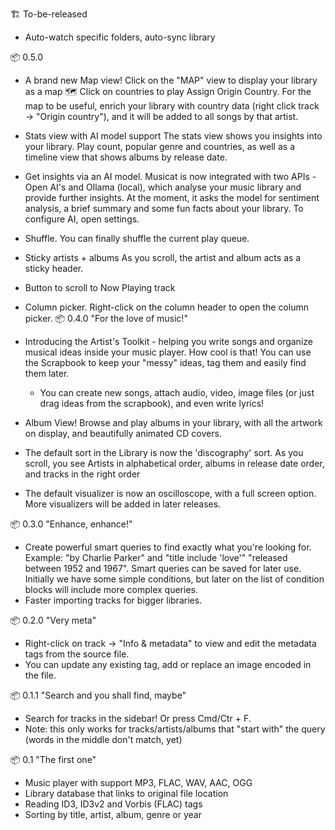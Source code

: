 🏗️ To-be-released
- Auto-watch specific folders, auto-sync library

📦 0.5.0

- A brand new Map view! Click on the "MAP" view to display your library as a map 🗺 Click on countries to play
Assign Origin Country. For the map to be useful, enrich your library with country data (right click track → "Origin country"), and it will be added to all songs by that artist.
- Stats view with AI model support The stats view shows you insights into your library. Play count, popular genre and countries, as well as a timeline view that shows albums by release date. 
- Get insights via an AI model. Musicat is now integrated with two APIs - Open AI's and Ollama (local), which analyse your music library and provide further insights. At the moment, it asks the model for sentiment analysis, a brief summary and some fun facts about your library. To configure AI, open settings.
- Shuffle. You can finally shuffle the current play queue.
- Sticky artists + albums As you scroll, the artist and album acts as a sticky header.
- Button to scroll to Now Playing track
- Column picker. Right-click on the column header to open the column picker.
📦 0.4.0 "For the love of music!"

- Introducing the Artist's Toolkit - helping you write songs and organize musical ideas inside your music player. How cool is that! You can use the Scrapbook to keep your "messy" ideas, tag them and easily find them later. 
    - You can create new songs, attach audio, video, image files (or just drag ideas from the scrapbook), and even write lyrics! 
- Album View! Browse and play albums in your library, with all the artwork on display, and beautifully animated CD covers.
- The default sort in the Library is now the 'discography' sort. As you scroll, you see Artists in alphabetical order, albums in release date order, and tracks in the right order
- The default visualizer is now an oscilloscope, with a full screen option. More visualizers will be added in later releases.

📦 0.3.0 "Enhance, enhance!"

- Create powerful smart queries to find exactly what you're looking for. Example: "by Charlie Parker" and "title include 'love'" "released between 1952 and 1967". Smart queries can be saved for later use. Initially we have some simple conditions, but later on the list of condition blocks will include more complex queries. 
- Faster importing tracks for bigger libraries. 


📦 0.2.0 "Very meta"

- Right-click on track -> "Info & metadata" to view and edit the metadata tags from the source file.
- You can update any existing tag, add or replace an image encoded in the file.

📦 0.1.1 "Search and you shall find, maybe"

- Search for tracks in the sidebar! Or press Cmd/Ctr + F. 
- Note: this only works for tracks/artists/albums that "start with" the query (words in the middle don't match, yet)

📦 0.1 "The first one"

- Music player with support MP3, FLAC, WAV, AAC, OGG
- Library database that links to original file location
- Reading ID3, ID3v2 and Vorbis (FLAC) tags
- Sorting by title, artist, album, genre or year